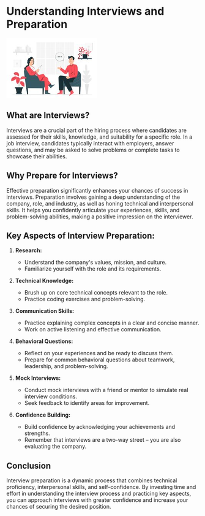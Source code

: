 # Understanding Interviews and Preparation

![Interview Preparation](images/interview.jpg)

## What are Interviews?

Interviews are a crucial part of the hiring process where candidates are assessed for their skills, knowledge, and suitability for a specific role. In a job interview, candidates typically interact with employers, answer questions, and may be asked to solve problems or complete tasks to showcase their abilities.

## Why Prepare for Interviews?

Effective preparation significantly enhances your chances of success in interviews. Preparation involves gaining a deep understanding of the company, role, and industry, as well as honing technical and interpersonal skills. It helps you confidently articulate your experiences, skills, and problem-solving abilities, making a positive impression on the interviewer.

## Key Aspects of Interview Preparation:

1. **Research:**
   - Understand the company's values, mission, and culture.
   - Familiarize yourself with the role and its requirements.

2. **Technical Knowledge:**
   - Brush up on core technical concepts relevant to the role.
   - Practice coding exercises and problem-solving.

3. **Communication Skills:**
   - Practice explaining complex concepts in a clear and concise manner.
   - Work on active listening and effective communication.

4. **Behavioral Questions:**
   - Reflect on your experiences and be ready to discuss them.
   - Prepare for common behavioral questions about teamwork, leadership, and problem-solving.

5. **Mock Interviews:**
   - Conduct mock interviews with a friend or mentor to simulate real interview conditions.
   - Seek feedback to identify areas for improvement.

6. **Confidence Building:**
   - Build confidence by acknowledging your achievements and strengths.
   - Remember that interviews are a two-way street – you are also evaluating the company.

## Conclusion

Interview preparation is a dynamic process that combines technical proficiency, interpersonal skills, and self-confidence. By investing time and effort in understanding the interview process and practicing key aspects, you can approach interviews with greater confidence and increase your chances of securing the desired position.
